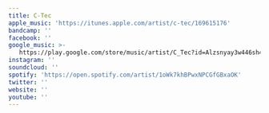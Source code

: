 ```yaml
---
title: C-Tec
apple_music: 'https://itunes.apple.com/artist/c-tec/169615176'
bandcamp: ''
facebook: ''
google_music: >-
   https://play.google.com/store/music/artist/C_Tec?id=Alzsnyay3w446sh4k46d5n37zw4
instagram: ''
soundcloud: ''
spotify: 'https://open.spotify.com/artist/1oWk7khBPwxNPCGfGBxaOK'
twitter: ''
website: ''
youtube: ''
---
```

